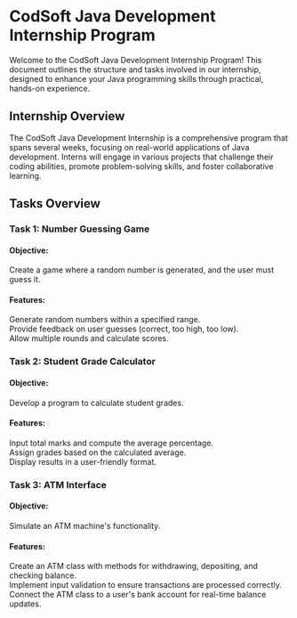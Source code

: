 # CodSoft Java Development Internship Program
Welcome to the CodSoft Java Development Internship Program! This document outlines the structure and tasks involved in our internship, designed to enhance your Java programming skills through practical, hands-on experience.
<h2>Internship Overview</h2>
The CodSoft Java Development Internship is a comprehensive program that spans several weeks, focusing on real-world applications of Java development. Interns will engage in various projects that challenge their coding abilities, promote problem-solving skills, and foster collaborative learning.
<h2>Tasks Overview</h2>
<h3>Task 1: Number Guessing Game</h3>
<h4>Objective:</h4>Create a game where a random number is generated, and the user must guess it.<br>
<h4>Features:</h4>
Generate random numbers within a specified range.<br>
Provide feedback on user guesses (correct, too high, too low).<br>
Allow multiple rounds and calculate scores.<br>
<h3>Task 2: Student Grade Calculator</h3>
<h4>Objective:</h4> Develop a program to calculate student grades.<br>
<h4>Features:</h4>
Input total marks and compute the average percentage.<br>
Assign grades based on the calculated average.<br>
Display results in a user-friendly format.<br>
<h3>Task 3: ATM Interface</h3>
<h4>Objective:</h4> Simulate an ATM machine's functionality.<br>
<h4>Features:</h4>
Create an ATM class with methods for withdrawing, depositing, and checking balance.<br>
Implement input validation to ensure transactions are processed correctly.<br>
Connect the ATM class to a user's bank account for real-time balance updates.<br>

